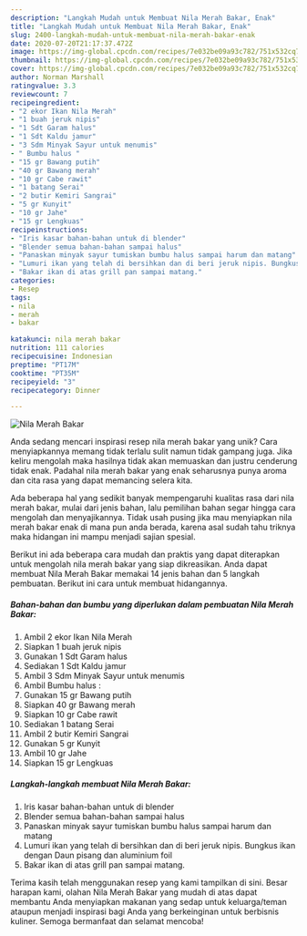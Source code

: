 ```yaml
---
description: "Langkah Mudah untuk Membuat Nila Merah Bakar, Enak"
title: "Langkah Mudah untuk Membuat Nila Merah Bakar, Enak"
slug: 2400-langkah-mudah-untuk-membuat-nila-merah-bakar-enak
date: 2020-07-20T21:17:37.472Z
image: https://img-global.cpcdn.com/recipes/7e032be09a93c782/751x532cq70/nila-merah-bakar-foto-resep-utama.jpg
thumbnail: https://img-global.cpcdn.com/recipes/7e032be09a93c782/751x532cq70/nila-merah-bakar-foto-resep-utama.jpg
cover: https://img-global.cpcdn.com/recipes/7e032be09a93c782/751x532cq70/nila-merah-bakar-foto-resep-utama.jpg
author: Norman Marshall
ratingvalue: 3.3
reviewcount: 7
recipeingredient:
- "2 ekor Ikan Nila Merah"
- "1 buah jeruk nipis"
- "1 Sdt Garam halus"
- "1 Sdt Kaldu jamur"
- "3 Sdm Minyak Sayur untuk menumis"
- " Bumbu halus "
- "15 gr Bawang putih"
- "40 gr Bawang merah"
- "10 gr Cabe rawit"
- "1 batang Serai"
- "2 butir Kemiri Sangrai"
- "5 gr Kunyit"
- "10 gr Jahe"
- "15 gr Lengkuas"
recipeinstructions:
- "Iris kasar bahan-bahan untuk di blender"
- "Blender semua bahan-bahan sampai halus"
- "Panaskan minyak sayur tumiskan bumbu halus sampai harum dan matang"
- "Lumuri ikan yang telah di bersihkan dan di beri jeruk nipis. Bungkus ikan dengan Daun pisang dan aluminium foil"
- "Bakar ikan di atas grill pan sampai matang."
categories:
- Resep
tags:
- nila
- merah
- bakar

katakunci: nila merah bakar 
nutrition: 111 calories
recipecuisine: Indonesian
preptime: "PT17M"
cooktime: "PT35M"
recipeyield: "3"
recipecategory: Dinner

---
```



![Nila Merah Bakar](https://img-global.cpcdn.com/recipes/7e032be09a93c782/751x532cq70/nila-merah-bakar-foto-resep-utama.jpg)

Anda sedang mencari inspirasi resep nila merah bakar yang unik? Cara menyiapkannya memang tidak terlalu sulit namun tidak gampang juga. Jika keliru mengolah maka hasilnya tidak akan memuaskan dan justru cenderung tidak enak. Padahal nila merah bakar yang enak seharusnya punya aroma dan cita rasa yang dapat memancing selera kita.



Ada beberapa hal yang sedikit banyak mempengaruhi kualitas rasa dari nila merah bakar, mulai dari jenis bahan, lalu pemilihan bahan segar hingga cara mengolah dan menyajikannya. Tidak usah pusing jika mau menyiapkan nila merah bakar enak di mana pun anda berada, karena asal sudah tahu triknya maka hidangan ini mampu menjadi sajian spesial.


Berikut ini ada beberapa cara mudah dan praktis yang dapat diterapkan untuk mengolah nila merah bakar yang siap dikreasikan. Anda dapat membuat Nila Merah Bakar memakai 14 jenis bahan dan 5 langkah pembuatan. Berikut ini cara untuk membuat hidangannya.

<!--inarticleads1-->

##### Bahan-bahan dan bumbu yang diperlukan dalam pembuatan Nila Merah Bakar:

1. Ambil 2 ekor Ikan Nila Merah
1. Siapkan 1 buah jeruk nipis
1. Gunakan 1 Sdt Garam halus
1. Sediakan 1 Sdt Kaldu jamur
1. Ambil 3 Sdm Minyak Sayur untuk menumis
1. Ambil  Bumbu halus :
1. Gunakan 15 gr Bawang putih
1. Siapkan 40 gr Bawang merah
1. Siapkan 10 gr Cabe rawit
1. Sediakan 1 batang Serai
1. Ambil 2 butir Kemiri Sangrai
1. Gunakan 5 gr Kunyit
1. Ambil 10 gr Jahe
1. Siapkan 15 gr Lengkuas




<!--inarticleads2-->

##### Langkah-langkah membuat Nila Merah Bakar:

1. Iris kasar bahan-bahan untuk di blender
1. Blender semua bahan-bahan sampai halus
1. Panaskan minyak sayur tumiskan bumbu halus sampai harum dan matang
1. Lumuri ikan yang telah di bersihkan dan di beri jeruk nipis. Bungkus ikan dengan Daun pisang dan aluminium foil
1. Bakar ikan di atas grill pan sampai matang.




Terima kasih telah menggunakan resep yang kami tampilkan di sini. Besar harapan kami, olahan Nila Merah Bakar yang mudah di atas dapat membantu Anda menyiapkan makanan yang sedap untuk keluarga/teman ataupun menjadi inspirasi bagi Anda yang berkeinginan untuk berbisnis kuliner. Semoga bermanfaat dan selamat mencoba!

